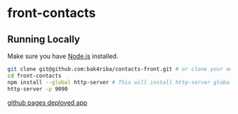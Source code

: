 # front-contacts

## Running Locally

Make sure you have [Node.js](http://nodejs.org/) installed.

```sh
git clone git@github.com:bak4riba/contacts-front.git # or clone your own fork
cd front-contacts
npm install --global http-server # This will install http-server globally so that it may be run from the command line anywhere.
http-server -p 9090
```

[github pages deployed app](https://bak4riba.github.io/contacts-front/)
